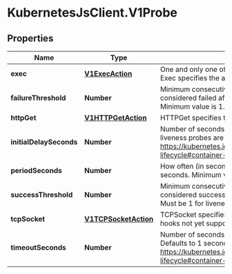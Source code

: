 # KubernetesJsClient.V1Probe

## Properties
Name | Type | Description | Notes
------------ | ------------- | ------------- | -------------
**exec** | [**V1ExecAction**](V1ExecAction.md) | One and only one of the following should be specified. Exec specifies the action to take. | [optional] 
**failureThreshold** | **Number** | Minimum consecutive failures for the probe to be considered failed after having succeeded. Defaults to 3. Minimum value is 1. | [optional] 
**httpGet** | [**V1HTTPGetAction**](V1HTTPGetAction.md) | HTTPGet specifies the http request to perform. | [optional] 
**initialDelaySeconds** | **Number** | Number of seconds after the container has started before liveness probes are initiated. More info: https://kubernetes.io/docs/concepts/workloads/pods/pod-lifecycle#container-probes | [optional] 
**periodSeconds** | **Number** | How often (in seconds) to perform the probe. Default to 10 seconds. Minimum value is 1. | [optional] 
**successThreshold** | **Number** | Minimum consecutive successes for the probe to be considered successful after having failed. Defaults to 1. Must be 1 for liveness. Minimum value is 1. | [optional] 
**tcpSocket** | [**V1TCPSocketAction**](V1TCPSocketAction.md) | TCPSocket specifies an action involving a TCP port. TCP hooks not yet supported | [optional] 
**timeoutSeconds** | **Number** | Number of seconds after which the probe times out. Defaults to 1 second. Minimum value is 1. More info: https://kubernetes.io/docs/concepts/workloads/pods/pod-lifecycle#container-probes | [optional] 


